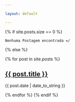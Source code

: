 ```yaml
--- 

layout: default

---
```


{% if site.posts.size == 0 %}
    
    Nenhuma Postagem encontrada =/

{% else %}


{% for post in site.posts %}
<div class="content list">
    <div class="list-item">
        <h2 class="list-post-title">
            <a class="title" href="{{ post.url | prepend: site.baseurl }}">{{ post.title }}</a>
        </h2>
        <div class="list-post-date">
            <time> {{ post.date | date_to_string }} </time>
        </div>
    </div>
</div>

{% endfor %}
{% endif %}